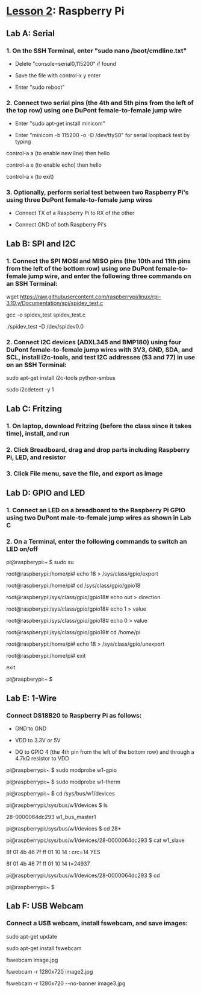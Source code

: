# <a href="https://goo.gl/hRoMYW">Lesson 2</a>: Raspberry Pi

## Lab A: Serial

### 1. On the SSH Terminal, enter "sudo nano /boot/cmdline.txt"

* Delete "console=serial0,115200" if found

* Save the file with control-x y enter

* Enter "sudo reboot"

### 2. Connect two serial pins (the 4th and 5th pins from the left of the top row) using one DuPont female-to-female jump wire

* Enter "sudo apt-get install minicom"

* Enter "minicom -b 115200 -o -D /dev/ttyS0" for serial loopback test by typing

control-a a (to enable new line) then hello

control-a e (to enable echo) then hello

control-a x (to exit)

### 3. Optionally, perform serial test between two Raspberry Pi's using three DuPont female-to-female jump wires

* Connect TX of a Raspberry Pi to RX of the other

* Connect GND of both Raspberry Pi's

## Lab B: SPI and I2C

### 1. Connect the SPI MOSI and MISO pins (the 10th and 11th pins from the left of the bottom row) using one DuPont female-to-female jump wire, and enter the following three commands on an SSH Terminal:

wget https://raw.githubusercontent.com/raspberrypi/linux/rpi-3.10.y/Documentation/spi/spidev_test.c

gcc -o spidev_test spidev_test.c

./spidev_test -D /dev/spidev0.0

### 2. Connect I2C devices (ADXL345 and BMP180) using four DuPont female-to-female jump wires with 3V3, GND, SDA, and SCL, install i2c-tools, and test I2C addresses (53 and 77) in use on an SSH Terminal:

sudo apt-get install i2c-tools python-smbus

sudo i2cdetect -y 1

## Lab C: Fritzing

### 1. On laptop, download Fritzing (before the class since it takes time), install, and run 

### 2. Click Breadboard, drag and drop parts including Raspberry Pi, LED, and resistor

### 3. Click File menu, save the file, and export as image

## Lab D: GPIO and LED

### 1. Connect an LED on a breadboard to the Raspberry Pi GPIO using two DuPont male-to-female jump wires as shown in Lab C

### 2. On a Terminal, enter the following commands to switch an LED on/off 

pi@raspberypi:~ $ sudo su

root@raspberypi:/home/pi# echo 18 > /sys/class/gpio/export

root@raspberypi:/home/pi# cd /sys/class/gpio/gpio18

root@raspberypi:/sys/class/gpio/gpio18# echo out > direction

root@raspberypi:/sys/class/gpio/gpio18# echo 1 > value

root@raspberypi:/sys/class/gpio/gpio18# echo 0 > value

root@raspberypi:/sys/class/gpio/gpio18# cd /home/pi

root@raspberypi:/home/pi# echo 18 > /sys/class/gpio/unexport

root@raspberypi:/home/pi# exit

exit

pi@raspberypi:~ $

## Lab E: 1-Wire

### Connect DS18B20 to Raspberry Pi as follows:

* GND to GND

* VDD to 3.3V or 5V

* DQ to GPIO 4 (the 4th pin from the left of the bottom row) and through a 4.7kΩ resistor to VDD

pi@raspberrypi:~ $ sudo modprobe w1-gpio

pi@raspberrypi:~ $ sudo modprobe w1-therm

pi@raspberrypi:~ $ cd /sys/bus/w1/devices

pi@raspberrypi:/sys/bus/w1/devices $ ls

28-0000064dc293  w1_bus_master1

pi@raspberrypi:/sys/bus/w1/devices $ cd 28*

pi@raspberrypi:/sys/bus/w1/devices/28-0000064dc293 $ cat w1_slave

8f 01 4b 46 7f ff 01 10 14 : crc=14 YES

8f 01 4b 46 7f ff 01 10 14 t=24937

pi@raspberrypi:/sys/bus/w1/devices/28-0000064dc293 $ cd

pi@raspberrypi:~ $ 

## Lab F: USB Webcam

### Connect a USB webcam, install fswebcam, and save images:

sudo apt-get update

sudo apt-get install fswebcam

fswebcam image.jpg

fswebcam -r 1280x720 image2.jpg

fswebcam -r 1280x720 --no-banner image3.jpg
